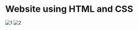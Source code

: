 # Website using HTML and CSS

![1](https://user-images.githubusercontent.com/52338664/112722174-e6001f00-8f2d-11eb-8cc9-f5167a55cd04.png)
![2](https://user-images.githubusercontent.com/52338664/112722215-22cc1600-8f2e-11eb-9c6f-0690bdfb4ab7.png)
